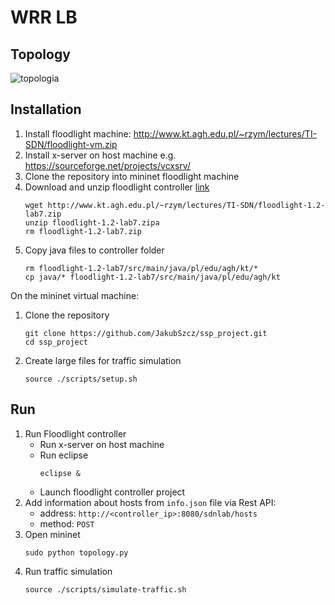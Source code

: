 # WRR LB

## Topology

![topologia](https://github.com/user-attachments/assets/5128c0a8-fb29-4e17-b0a2-27d039dc9efc)



## Installation
1. Install floodlight machine: http://www.kt.agh.edu.pl/~rzym/lectures/TI-SDN/floodlight-vm.zip
1. Install x-server on host machine e.g. https://sourceforge.net/projects/vcxsrv/
1. Clone the repository into mininet floodlight machine
1. Download and unzip floodlight controller [link](http://www.kt.agh.edu.pl/~rzym/lectures/TI-SDN/floodlight-1.2-lab7.zip)
    ```console
    wget http://www.kt.agh.edu.pl/~rzym/lectures/TI-SDN/floodlight-1.2-lab7.zip
    unzip floodlight-1.2-lab7.zipa
    rm floodlight-1.2-lab7.zip
    ```
1. Copy java files to controller folder
    ```console
    rm floodlight-1.2-lab7/src/main/java/pl/edu/agh/kt/*
    cp java/* floodlight-1.2-lab7/src/main/java/pl/edu/agh/kt
    ```

On the mininet virtual machine:
1. Clone the repository
    ```console
    git clone https://github.com/JakubSzcz/ssp_project.git
    cd ssp_project
    ```
1. Create large files for traffic simulation
    ```console
    source ./scripts/setup.sh
    ```

## Run 
1. Run Floodlight controller
    - Run x-server on host machine
    - Run eclipse
        ```console
        eclipse &
        ```
    - Launch floodlight controller project
1. Add information about hosts from `info.json` file via Rest API:
    - address: `http://<controller_ip>:8080/sdnlab/hosts`
    - method: `POST`
1. Open mininet
    ```console
    sudo python topology.py
    ```
1. Run traffic simulation
    ```console
    source ./scripts/simulate-traffic.sh
    ```

